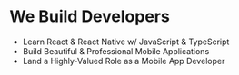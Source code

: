 # We Build Developers

- Learn React & React Native w/ JavaScript & TypeScript
- Build Beautiful & Professional Mobile Applications
- Land a Highly-Valued Role as a Mobile App Developer
